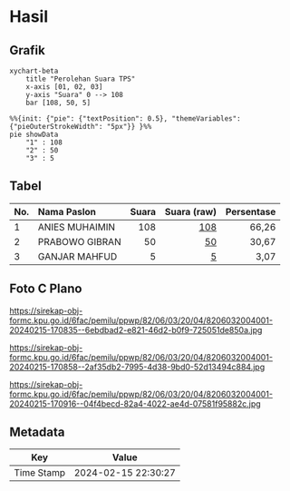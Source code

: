 # Hasil

## Grafik

```mermaid
xychart-beta
    title "Perolehan Suara TPS"
    x-axis [01, 02, 03]
    y-axis "Suara" 0 --> 108
    bar [108, 50, 5]
```

```mermaid
%%{init: {"pie": {"textPosition": 0.5}, "themeVariables": {"pieOuterStrokeWidth": "5px"}} }%%
pie showData
    "1" : 108
    "2" : 50
    "3" : 5
```

## Tabel

| No. | Nama Paslon    | Suara | Suara (raw) | Persentase |
|:--- |:-------------- | -----:| -----------:| ----------:|
| 1   | ANIES MUHAIMIN | 108   | [108][p-1]  | 66,26      |
| 2   | PRABOWO GIBRAN | 50    | [50][p-2]   | 30,67      |
| 3   | GANJAR MAHFUD  | 5     | [5][p-3]    | 3,07       |


[p-1]: https://github.com/gigit-pemilu/pemilu-2024-82-maluku-utara/blob/main/pilpres/hitung-suara/sub/82-maluku-utara/sub/06-halmahera-timur/sub/03-maba-selatan/sub/2004-loleolamo/sub/001-tps/sub/paslon-1.txt
[p-2]: https://github.com/gigit-pemilu/pemilu-2024-82-maluku-utara/blob/main/pilpres/hitung-suara/sub/82-maluku-utara/sub/06-halmahera-timur/sub/03-maba-selatan/sub/2004-loleolamo/sub/001-tps/sub/paslon-2.txt
[p-3]: https://github.com/gigit-pemilu/pemilu-2024-82-maluku-utara/blob/main/pilpres/hitung-suara/sub/82-maluku-utara/sub/06-halmahera-timur/sub/03-maba-selatan/sub/2004-loleolamo/sub/001-tps/sub/paslon-3.txt

## Foto C Plano

https://sirekap-obj-formc.kpu.go.id/6fac/pemilu/ppwp/82/06/03/20/04/8206032004001-20240215-170835--6ebdbad2-e821-46d2-b0f9-725051de850a.jpg

https://sirekap-obj-formc.kpu.go.id/6fac/pemilu/ppwp/82/06/03/20/04/8206032004001-20240215-170858--2af35db2-7995-4d38-9bd0-52d13494c884.jpg

https://sirekap-obj-formc.kpu.go.id/6fac/pemilu/ppwp/82/06/03/20/04/8206032004001-20240215-170916--04f4becd-82a4-4022-ae4d-07581f95882c.jpg


## Metadata

| Key        | Value               |
| ---------- | ------------------- |
| Time Stamp | 2024-02-15 22:30:27 |




